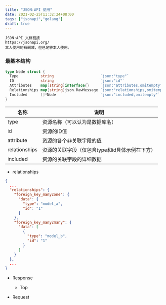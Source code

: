 ```yaml
---
title: "JSON:API 使用"
date: 2021-02-25T11:32:24+08:00
tags: ["jsonapi","golang"]
draft: true
---
```


~~~
JSON:API 文档链接
https://jsonapi.org/
本人使用的有删减，但已足够本人使用。
~~~

### 最基本结构

~~~go
type Node struct {
  Type          string                     `json:"type"`
  ID            string                     `json:"id"`
  Attributes    map[string]interface{}     `json:"attributes,omitempty"`
  Relationships map[string]json.RawMessage `json:"relationships,omitempty"` // 断言判断 One Many
  Included      []*Node                    `json:"included,omitempty"`
}
~~~

| 名称           | 说明        |
| -----------   | -----------|
| type          | 资源名称（可以认为是数据库名）|
| id            | 资源的ID值|
| attribute     | 资源的各个非关联字段的值|
| relationships | 资源的关联字段（仅包含type和id具体示例在下方）|
| included      | 资源的关联字段的详细数据|

- relationships

~~~json
{
  ...
  "relationships": {
    "foreign_key_many2one": {
      "data": {
        "type": "model_a",
        "id": "1"
      }
    },
    "foreign_key_many2many": {
      "data": [
        {
          "type": "model_b",
          "id": "1"
        }
      ]
    }
  },
  ...
}
~~~

- Response
    - Top

- Request
